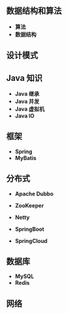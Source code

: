 ## 数据结构和算法

* **算法**
* **数据结构**



## 设计模式



## Java 知识

* **Java 继承**
* **Java 并发**
* **Java 虚拟机**
* **Java IO**



## 框架

* **Spring** 
* **MyBatis**



## 分布式

* **Apache Dubbo**

* **ZooKeeper**
* **Netty**
* **SpringBoot**
* **SpringCloud**



## 数据库

* **MySQL**
* **Redis**

## 网络

